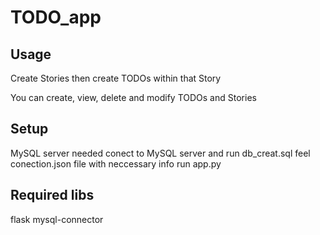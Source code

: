 # TODO_app

## Usage

Create Stories then create TODOs within that Story

You can create, view, delete and modify TODOs and Stories

## Setup

MySQL server needed 
conect to MySQL server and run db_creat.sql 
feel conection.json file with neccessary info
run app.py

## Required libs

flask
mysql-connector
